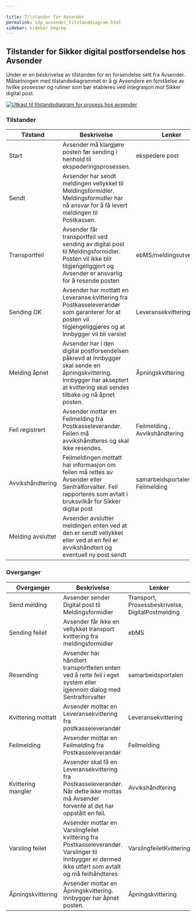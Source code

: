 ```yaml
---
 
title: Tilstander for Avsender  
permalink: sdp_avsender_tilstanddiagram.html
sidebar: sidebar_begrep
---
```


## Tilstander for Sikker digital postforsendelse hos Avsender

Under er en beskrivelse av tilstanden for en forsendelse sett fra
Avsender. Målsetningen med tilstandsdiagrammet er å gi Avsendere en
forståelse av hvilke prosesser og rutiner som bør etableres ved
integrasjon mot Sikker digital post.

[![Utkast til tilstandsdiagram for prosess hos
avsender](tilstander_avsender.png
"Utkast til tilstandsdiagram for prosess hos avsender")](tilstander_avsender.png)

### Tilstander

| Tilstand  | Beskrivelse | Lenker   |
| --- | --- | --- |
| Start             | Avsender må klargjøre posten før sending i henhold til ekspederingsprosessen.                                                                                                   | ekspedere post                   |
| Sendt             | Avsender har sendt meldingen vellykket til Meldingsformidler. Meldingsformidler har nå ansvar for å få levert meldingen til Postkassen.                                         |                                  |
| Transportfeil     | Avsender får transportfeil ved sending av digital post til Meldingsformidler. Posten vil ikke blir tilgjengeliggjort og Avsender er ansvarlig for å resende posten              | ebMS/meldingsutveksling          |
| Sending OK        | Avsender har mottatt en Leveranse kvittering fra Postkasseleverandør som garanterer for at posten vil tilgjengeliggjøres og at Innbygger vil bli varslet                        | Leveransekvittering              |
| Melding åpnet     | Avsender har i den digital postforsendelsen påkrevd at Innbygger skal sende en åpningskvittering. Innbygger har akseptert at kvittering skal sendes tilbake og nå åpnet posten. | Åpningskvittering                |
| Feil registrert   | Avsender mottar en Feilmelding fra Postkasseleverandør. Feilen må avvikshåndteres og skal ikke resendes.                                                                        | Feilmelding , Avvikshåndtering   |
| Avvikshåndtering  | Feilmeldingen mottatt har informasjon om feilen må rettes av Avsender eller Sentralforvalter. Feil rapporteres som avtalt i bruksvilkår for Sikker digital post                 | samarbeidsportalen , Feilmelding |
| Melding avsluttet | Avsender avslutter meldingen enten ved at den er sendt vellykket eller ved at en feil er avvikshåndtert og eventuell ny post sendt                                              |                                  |

### Overganger

| Overganger         | Beskrivelse    | Lenker       |
| ---| --- | ---|
| Send melding       | Avsender sender Digital post til Meldingsformidler                                                                                                  | Transport, Prosessbeskrivelse, DigitalPostmelding |
| Sending feilet     | Avsender får ikke en vellykket transport kvittering fra meldingsformidler                                                                           | ebMS                                              |
| Resending          | Avsender har håndtert transportfeilen enten ved å rette feil i eget system eller igjennom dialog med Sentralforvalter                               | samarbeidsportalen                                |
| Kvittering mottatt | Avsender mottar en Leveransekvittering fra postkasseleverandør                                                                                      | Leveransekvittering                               |
| Feilmelding        | Avsender mottar en Feilmelding fra Postkasseleverandør                                                                                              | Feilmelding                                       |
| Kvittering mangler | Avsender skal få en Leveransekvittering fra Postkasseleverandør. Når dette ikke mottas må Avsender forvente at det har oppstått en feil.            | Avvikshåndtering                                  |
| Varsling feilet    | Avsender mottar en Varslingfeilet kvittering fra Postkasseleverandør. Varslinger til Innbygger er dermed ikke utført som avtalt og må feilhåndteres | VarslingfeiletKvittering                          |
| Åpningskvittering  | Avsender mottar en Åpningskvittering. Innbygger har åpnet posten.                                                                                   | Åpningskvittering                                 |
